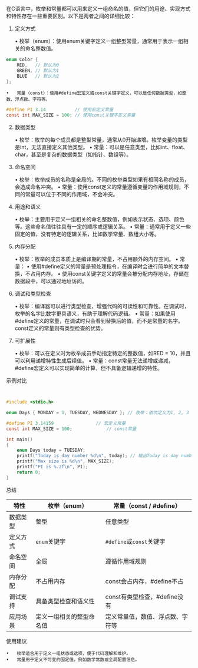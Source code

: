在C语言中，枚举和常量都可以用来定义一组命名的值，但它们的用途、实现方式和特性存在一些重要区别。以下是两者之间的详细比较：

1. 定义方式

   • 枚举（enum）：使用enum关键字定义一组整型常量，通常用于表示一组相关的命名整数值。

```c
enum Color {
	RED,   // 默认为0
	GREEN, // 默认为1
	BLUE   // 默认为2
};
```

	•	常量（const）：使用#define宏定义或const关键字定义，可以是任何数据类型，如整数、浮点数、字符等。

```c
#define PI 3.14           // 使用宏定义常量
const int MAX_SIZE = 100; // 使用const关键字定义常量
```

2. 数据类型

   • 枚举：枚举的每个成员都是整型常量，通常从0开始递增。枚举变量的类型是int，无法直接定义其他类型。
   • 常量：可以是任意类型，比如int、float、char，甚至是复杂的数据类型（如指针、数组等）。

3. 命名空间

   • 枚举：枚举成员的名称是全局的。不同的枚举类型如果有相同名称的成员，会造成命名冲突。
   • 常量：使用const定义的常量遵循变量的作用域规则，不同的常量可以位于不同的作用域，不会冲突。

4. 用途和语义

   • 枚举：主要用于定义一组相关的命名整数值，例如表示状态、选项、颜色等。这些命名值往往具有一定的顺序或逻辑关系。
   • 常量：通常用于定义一些固定的值，没有特定的逻辑关系，比如数学常量、数组大小等。

5. 内存分配

   • 枚举：枚举的成员本质上是编译期的常量，不占用额外的内存空间。
   • 常量：
   • 使用#define定义的常量是预处理指令，在编译时会进行简单的文本替换，不占用内存。
   • 使用const关键字定义的常量会被分配内存地址，存储在数据段中，可以通过地址访问。

6. 调试和类型检查

   • 枚举：编译器可以进行类型检查，增强代码的可读性和可靠性。在调试时，枚举的名字比数字更具语义，有助于理解代码逻辑。
   • 常量：如果使用#define定义的常量，在调试时只会看到替换后的值，而不是常量的名字。const定义的常量则有类型检查的优势。

7. 可扩展性

   • 枚举：可以在定义时为枚举成员手动指定特定的整数值，如RED = 10，并且可以利用递增特性生成后续值。
   • 常量：const常量无法递增或递减，#define宏定义可以实现简单的计算，但不具备逻辑递增的特性。

示例对比

```c


#include <stdio.h>

enum Days { MONDAY = 1, TUESDAY, WEDNESDAY }; // 枚举：依次定义为1, 2, 3

#define PI 3.14159			      // 宏定义常量
const int MAX_SIZE = 100;		      // const常量

int main()
{
	enum Days today = TUESDAY;
	printf("Today is day number %d\n", today); // 输出Today is day number 2
	printf("Max size is %d\n", MAX_SIZE);
	printf("PI is %.2f\n", PI);
	return 0;
}
```

总结

| 特性   | 枚举（enum）     | 常量（const / #define）  |
|------|--------------|----------------------|
| 数据类型 | 整型           | 任意类型                 |
| 定义方式 | `enum`关键字    | `#define`或`const`关键字 |
| 命名空间 | 全局           | 遵循作用域规则              
| 内存分配 | 不占用内存        | const会占内存，#define不占  
| 调试支持 | 具备类型检查和语义性   | const有类型检查，#define没有 
| 应用场景 | 定义一组相关的整型命名值 | 定义常量值，数值、浮点数、字符等     

使用建议

	•	枚举适合用于定义一组状态或选项，便于代码理解和维护。
	•	常量用于定义不可变的固定值，例如数学常数或全局配置信息。